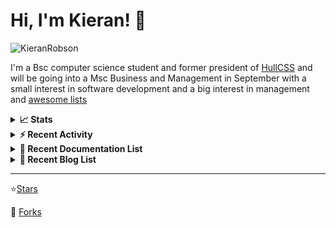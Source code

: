 
# Hi, I'm Kieran! 👋  

<p>
    <img src="https://komarev.com/ghpvc/?username=KieranRobson" alt="KieranRobson"/>       
</p>

I'm a Bsc computer science student and former president of [HullCSS](https://hullcss.org) and will be going into a Msc Business and Management in September with a small interest in software development and a big interest in management and [awesome lists](https://github.com/sindresorhus/awesome)

<!-- Stats -->
<details>
<summary><b>📈 Stats</b></summary>

![Metrics](assets/metrics.plugin.activity.svg) 

</details>


<!-- Recenet Activity -->
<details>
<summary><b>⚡ Recent Activity</b></summary>

<!--START_SECTION:activity-->
1. 💪 Opened PR [#2491](https://github.com/ripienaar/free-for-dev/pull/2491) in [ripienaar/free-for-dev](https://github.com/ripienaar/free-for-dev)
2. 💪 Opened PR [#1](https://github.com/forks-by-kieran/free-for-dev/pull/1) in [forks-by-kieran/free-for-dev](https://github.com/forks-by-kieran/free-for-dev)
3. 🗣 Commented on [#3071](https://github.com/awesome-selfhosted/awesome-selfhosted/issues/3071) in [awesome-selfhosted/awesome-selfhosted](https://github.com/awesome-selfhosted/awesome-selfhosted)
4. 🗣 Commented on [#1](https://github.com/FreesideHull/FreesideBot/issues/1) in [FreesideHull/FreesideBot](https://github.com/FreesideHull/FreesideBot)
5. 🗣 Commented on [#1](https://github.com/FreesideHull/FreesideBot/issues/1) in [FreesideHull/FreesideBot](https://github.com/FreesideHull/FreesideBot)
6. 💪 Opened PR [#1](https://github.com/FreesideHull/FreesideBot/pull/1) in [FreesideHull/FreesideBot](https://github.com/FreesideHull/FreesideBot)
7. 🗣 Commented on [#3072](https://github.com/awesome-selfhosted/awesome-selfhosted/issues/3072) in [awesome-selfhosted/awesome-selfhosted](https://github.com/awesome-selfhosted/awesome-selfhosted)
8. 🎉 Merged PR [#3](https://github.com/KieranRobson/cheatsheets/pull/3) in [KieranRobson/cheatsheets](https://github.com/KieranRobson/cheatsheets)
9. 🎉 Merged PR [#2](https://github.com/KieranRobson/cheatsheets/pull/2) in [KieranRobson/cheatsheets](https://github.com/KieranRobson/cheatsheets)
10. 🎉 Merged PR [#1](https://github.com/KieranRobson/cheatsheets/pull/1) in [KieranRobson/cheatsheets](https://github.com/KieranRobson/cheatsheets)
<!--END_SECTION:activity-->

More Activity [Here](pages/RECENT-ACTIVITY.md)
</details>



<!-- Recent Documentation List -->
<details>
  <summary><b>📰 Recent Documentation List</b></summary>
    <p>
        
<!-- BLOG-POST-LIST:START -->
- [What I Run On My VPS](https://blog.kieranrobson.com//posts/What-I-Run-On-My-VPS/)
<!-- BLOG-POST-LIST:END -->

</p>
</details>

<!-- Recent Documentation List -->
<details>
  <summary><b>📰 Recent Blog List</b></summary>
    <p>
        
<!-- BLOG-POST-LIST:START -->
<!-- BLOG-POST-LIST:END -->

</p>
</details>


-----
⭐[Stars](pages/STARRED-REPOS.md)

🍴 [Forks](https://github.com/forks-by-kieran)